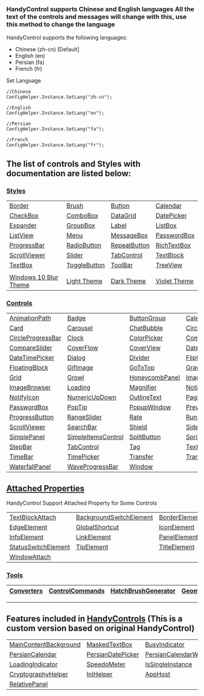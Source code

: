 ### HandyControl supports Chinese and English languages All the text of the controls and messages will change with this, use this method to change the language

HandyControl supports the following languages:

* Chinese (zh-cn) [Default]
* English (en)
* Persian (fa)
* French (fr)

Set Language
```
//Chinese
ConfigHelper.Instance.SetLang("zh-cn");

//English
ConfigHelper.Instance.SetLang("en");

//Persian
ConfigHelper.Instance.SetLang("fa");

//French
ConfigHelper.Instance.SetLang("fr");
```

## The list of controls and Styles with documentation are listed below:

### [Styles](https://github.com/ghost1372/HandyControl/wiki/Styles)
<table>
<tr>
<td><a href="https://github.com/ghost1372/HandyControl/wiki/Border-Style">Border</a></td>
<td><a href="https://github.com/ghost1372/HandyControl/wiki/Brush-Style">Brush</a></td>
<td><a href="https://github.com/ghost1372/HandyControl/wiki/Button-Style">Button</a></td>
<td><a href="https://github.com/ghost1372/HandyControl/wiki/Calendar-Style">Calendar</a></td>
</tr>
<tr>
<td><a href="https://github.com/ghost1372/HandyControl/wiki/CheckBox-Style">CheckBox</a></td>
<td><a href="https://github.com/ghost1372/HandyControl/wiki/ComboBox-Style">ComboBox</a></td>
<td><a href="https://github.com/ghost1372/HandyControl/wiki/DataGrid-Style">DataGrid</a></td>
<td><a href="https://github.com/ghost1372/HandyControl/wiki/DatePicker-Style">DatePicker</a></td>
</tr>
<tr>
<td><a href="https://github.com/ghost1372/HandyControl/wiki/Expander-Style">Expander</a></td>
<td><a href="https://github.com/ghost1372/HandyControl/wiki/GroupBox-Style">GroupBox</a></td>
<td><a href="https://github.com/ghost1372/HandyControl/wiki/Label-Style">Label</a></td>
<td><a href="https://github.com/ghost1372/HandyControl/wiki/ListBox-Style">ListBox</a></td>
</tr>
<tr>
<td><a href="https://github.com/ghost1372/HandyControl/wiki/ListView-Style">ListView</a></td>
<td><a href="https://github.com/ghost1372/HandyControl/wiki/Menu-Style">Menu</a></td>
<td><a href="https://github.com/ghost1372/HandyControl/wiki/MessageBox-Style">MessageBox</a></td>
<td><a href="https://github.com/ghost1372/HandyControl/wiki/PasswordBox-Style">PasswordBox</a></td>
</tr>
<tr>
<td><a href="https://github.com/ghost1372/HandyControl/wiki/ProgressBar-Style">ProgressBar</a></td>
<td><a href="https://github.com/ghost1372/HandyControl/wiki/RadioButton-Style">RadioButton</a></td>
<td><a href="https://github.com/ghost1372/HandyControl/wiki/Button-Style">RepeatButton</a></td>
<td><a href="https://github.com/ghost1372/HandyControl/wiki/RichTextBox-Style">RichTextBox</a></td>
</tr>
<tr>
<td><a href="https://github.com/ghost1372/HandyControl/wiki/ScrollViewer-Style">ScrollViewer</a></td>
<td><a href="https://github.com/ghost1372/HandyControl/wiki/Slider-Style">Slider</a></td>
<td><a href="https://github.com/ghost1372/HandyControl/wiki/TabControl-Style">TabControl</a></td>
<td><a href="https://github.com/ghost1372/HandyControl/wiki/TextBlock-Style">TextBlock</a></td>
</tr>
<tr>
<td><a href="https://github.com/ghost1372/HandyControl/wiki/TextBox-Style">TextBox</a></td>
<td><a href="https://github.com/ghost1372/HandyControl/wiki/ToggleButton-Style">ToggleButton</a></td>
<td><a href="https://github.com/ghost1372/HandyControl/wiki/ToolBar-Style">ToolBar</a></td>
<td><a href="https://github.com/ghost1372/HandyControl/wiki/TreeView-Style">TreeView</a></td>
</tr>
<tr>
<td></td>
<td></td>
<td></td>
<td></td>
</tr>
<tr>

<td><a href="https://github.com/ghost1372/HandyControl/wiki/Themes-Usage-Instructions">Windows 10 Blur Theme</a></td>
<td><a href="https://github.com/ghost1372/HandyControl/wiki/Themes-Usage-Instructions#Light-Mode">Light Theme</a></td>
<td><a href="https://github.com/ghost1372/HandyControl/wiki/Themes-Usage-Instructions#Dark-Mode">Dark Theme</a></td>
<td><a href="https://github.com/ghost1372/HandyControl/wiki/Themes-Usage-Instructions#Violet-Mode">Violet Theme</a></td>
</tr>
</table>

### [Controls](https://github.com/ghost1372/HandyControl/wiki/Controls)
<table>
<tr>
<td><a href="https://github.com/ghost1372/HandyControl/wiki/AnimationPath-Control">AnimationPath</a></td>
<td><a href="https://github.com/ghost1372/HandyControl/wiki/Badge-Control">Badge</a></td>
<td><a href="https://github.com/ghost1372/HandyControl/wiki/ButtonGroup-Control">ButtonGroup</a></td>
<td><a href="https://github.com/ghost1372/HandyControl/wiki/CalendarWithClock-Control">CalendarWithClock</a></td>
</tr>
<tr>
<td><a href="https://github.com/ghost1372/HandyControl/wiki/Card-Control">Card</a></td>
<td><a href="https://github.com/ghost1372/HandyControl/wiki/Carousel-Control">Carousel</a></td>
<td><a href="https://github.com/ghost1372/HandyControl/wiki/ChatBubble-Control">ChatBubble</a></td>
<td><a href="https://github.com/ghost1372/HandyControl/wiki/CirclePanel-Control">CirclePanel</a></td>
</tr>
<tr>
<td><a href="https://github.com/ghost1372/HandyControl/wiki/CircleProgressBar-Control">CircleProgressBar</a></td>
<td><a href="https://github.com/ghost1372/HandyControl/wiki/Clock-Control">Clock</a></td>
<td><a href="https://github.com/ghost1372/HandyControl/wiki/ColorPicker-Control">ColorPicker</a></td>
<td><a href="https://github.com/ghost1372/HandyControl/wiki/ComboBox-Control">ComboBox</a></td>
</tr>
<tr>
<td><a href="https://github.com/ghost1372/HandyControl/wiki/CompareSlider-Control">CompareSlider</a></td>
<td><a href="https://github.com/ghost1372/HandyControl/wiki/CoverFlow-Control">CoverFlow</a></td>
<td><a href="https://github.com/ghost1372/HandyControl/wiki/CoverView-Control">CoverView</a></td>
<td><a href="https://github.com/ghost1372/HandyControl/wiki/DatePicker-Control">DatePicker</a></td>
</tr>
<tr>
<td><a href="https://github.com/ghost1372/HandyControl/wiki/DateTimePicker-Control">DateTimePicker</a></td>
<td><a href="https://github.com/ghost1372/HandyControl/wiki/Dialog-Control">Dialog</a></td>
<td><a href="https://github.com/ghost1372/HandyControl/wiki/Divider-Control">Divider</a></td>

<td><a href="https://github.com/ghost1372/HandyControl/wiki/FlipClock-Control">FlipClock</a></td>
</tr>
<tr>
<td><a href="https://github.com/ghost1372/HandyControl/wiki/FloatingBlock-Control">FloatingBlock</a></td>

<td><a href="https://github.com/ghost1372/HandyControl/wiki/GifImage-Control">GifImage</a></td>
<td><a href="https://github.com/ghost1372/HandyControl/wiki/GoToTop-Control">GoToTop</a></td>
<td><a href="https://github.com/ghost1372/HandyControl/wiki/Gravatar-Control">Gravatar</a></td>

</tr>
<tr>
<td><a href="https://github.com/ghost1372/HandyControl/wiki/Grid-Control">Grid</a></td>

<td><a href="https://github.com/ghost1372/HandyControl/wiki/Growl-Control">Growl</a></td>
<td><a href="https://github.com/ghost1372/HandyControl/wiki/HoneycombPanel-Control">HoneycombPanel</a></td>
<td><a href="https://github.com/ghost1372/HandyControl/wiki/ImageBlock-Control">ImageBlock</a></td>

</tr>
<tr>
<td><a href="https://github.com/ghost1372/HandyControl/wiki/ImageBrowser-Control">ImageBrowser</a></td>

<td><a href="https://github.com/ghost1372/HandyControl/wiki/Loading-Control">Loading</a></td>
<td><a href="https://github.com/ghost1372/HandyControl/wiki/Magnifier-Control">Magnifier</a></td>
<td><a href="https://github.com/ghost1372/HandyControl/wiki/Notification-Control">Notification</a></td>

</tr>
<tr>
<td><a href="https://github.com/ghost1372/HandyControl/wiki/NotifyIcon-Control">NotifyIcon</a></td>

<td><a href="https://github.com/ghost1372/HandyControl/wiki/NumericUpDown-Control">NumericUpDown</a></td>
<td><a href="https://github.com/ghost1372/HandyControl/wiki/OutlineText-Control">OutlineText</a></td>
<td><a href="https://github.com/ghost1372/HandyControl/wiki/Pagination-Control">Pagination</a></td>

</tr>
<tr>
<td><a href="https://github.com/ghost1372/HandyControl/wiki/PasswordBox-Control">PasswordBox</a></td>
<td><a href="https://github.com/ghost1372/HandyControl/wiki/PopTip-Control">PopTip</a></td>

<td><a href="https://github.com/ghost1372/HandyControl/wiki/PopupWindow-Control">PopupWindow</a></td>
<td><a href="https://github.com/ghost1372/HandyControl/wiki/PreviewSlider-Control">PreviewSlider</a></td>

</tr>
<tr>
<td><a href="https://github.com/ghost1372/HandyControl/wiki/ProgressButton-Control">ProgressButton</a></td>
<td><a href="https://github.com/ghost1372/HandyControl/wiki/RangeSlider-Control">RangeSlider</a></td>
<td><a href="https://github.com/ghost1372/HandyControl/wiki/Rate-Control">Rate</a></td>
<td><a href="https://github.com/ghost1372/HandyControl/wiki/RunningBlock-Control">RunningBlock</a></td>
</tr>
<tr>
<td><a href="https://github.com/ghost1372/HandyControl/wiki/ScrollViewer-Control">ScrollViewer</a></td>
<td><a href="https://github.com/ghost1372/HandyControl/wiki/SearchBar-Control">SearchBar</a></td>
<td><a href="https://github.com/ghost1372/HandyControl/wiki/Shield-Control">Shield</a></td>
<td><a href="https://github.com/ghost1372/HandyControl/wiki/SideMenu-Control">SideMenu</a></td>
</tr>
<tr>
<td><a href="https://github.com/ghost1372/HandyControl/wiki/SimplePanel-Control">SimplePanel</a></td>
<td><a href="https://github.com/ghost1372/HandyControl/wiki/SimpleItemsControl-Control">SimpleItemsControl</a></td>
<td><a href="https://github.com/ghost1372/HandyControl/wiki/SplitButton-Control">SplitButton</a></td>
<td><a href="https://github.com/ghost1372/HandyControl/wiki/Sprite-Control">Sprite</a></td>
</tr>
<tr>
<td><a href="https://github.com/ghost1372/HandyControl/wiki/StepBar-Control">StepBar</a></td>
<td><a href="https://github.com/ghost1372/HandyControl/wiki/TabControl-Control">TabControl</a></td>
<td><a href="https://github.com/ghost1372/HandyControl/wiki/Tag-Control">Tag</a></td>
<td><a href="https://github.com/ghost1372/HandyControl/wiki/TextBox-Control">TextBox</a></td>
</tr>
<tr>
<td><a href="https://github.com/ghost1372/HandyControl/wiki/TimeBar-Control">TimeBar</a></td>
<td><a href="https://github.com/ghost1372/HandyControl/wiki/TimePicker-Control">TimePicker</a></td>
<td><a href="https://github.com/ghost1372/HandyControl/wiki/Transfer-Control">Transfer</a></td>
<td><a href="https://github.com/ghost1372/HandyControl/wiki/TransitioningContentControl-Control">TransitioningContentControl</a></td>
</tr>
<tr>
<td><a href="https://github.com/ghost1372/HandyControl/wiki/WaterfallPanel-Control">WaterfallPanel</td>
<td><a href="https://github.com/ghost1372/HandyControl/wiki/WaveProgressBar-Control">WaveProgressBar</a></td>
<td><a href="https://github.com/ghost1372/HandyControl/wiki/Window-Control">Window</a></td>
</tr>
</table>

## [Attached Properties](https://github.com/ghost1372/HandyControl/wiki/Attached-Properties)
HandyControl Support Attached Property for Some Controls
<table>
<tr>
<td><a href="https://github.com/ghost1372/HandyControl/wiki/TextBlockAttach-Attach">TextBlockAttach</a></td>
<td><a href="https://github.com/ghost1372/HandyControl/wiki/BackgroundSwitchElement-Attach">BackgroundSwitchElement</a></td>
<td><a href="https://github.com/ghost1372/HandyControl/wiki/BorderElement-Attach">BorderElement</a></td>
<td><a href="https://github.com/ghost1372/HandyControl/wiki/DataGridAttach-Attach">DataGridAttach</a></td>
</tr>
<tr>
<td><a href="https://github.com/ghost1372/HandyControl/wiki/EdgeElement-Attach">EdgeElement</a></td>

<td><a href="https://github.com/ghost1372/HandyControl/wiki/GlobalShortcut-Attach">GlobalShortcut</a></td>
<td><a href="https://github.com/ghost1372/HandyControl/wiki/IconElement-Attach">IconElement</a></td>
<td><a href="https://github.com/ghost1372/HandyControl/wiki/IconSwitchElement-Attach">IconSwitchElement</a></td>
</tr>
<tr>
<td><a href="https://github.com/ghost1372/HandyControl/wiki/InfoElement-Attach">InfoElement</a></td>

<td><a href="https://github.com/ghost1372/HandyControl/wiki/LinkElement-Attach">LinkElement</a></td>
<td><a href="https://github.com/ghost1372/HandyControl/wiki/PanelElement-Attach">PanelElement</a></td>
<td><a href="https://github.com/ghost1372/HandyControl/wiki/PasswordBoxMonitor-Attach">PasswordBoxMonitor</a></td>
</tr>
<tr>
<td><a href="https://github.com/ghost1372/HandyControl/wiki/StatusSwitchElement-Attach">StatusSwitchElement</a></td>

<td><a href="https://github.com/ghost1372/HandyControl/wiki/TipElement-Attach">TipElement</a></td>
<td><a href="https://github.com/ghost1372/HandyControl/wiki/TitleElement-Attach">TitleElement</a></td>
<td><a href="https://github.com/ghost1372/HandyControl/wiki/VisualElement-Attach">VisualElement</a></td>
</tr>
<tr>
<td><a href="https://github.com/ghost1372/HandyControl/wiki/WindowAttach-Attach">WindowAttach</a></td>
</tr>
</table>

### [Tools](https://github.com/ghost1372/HandyControl/wiki/Tools)
| [Converters](https://github.com/ghost1372/HandyControl/wiki/Converters) | [ControlCommands](https://github.com/ghost1372/HandyControl/wiki/ControlCommands) | [HatchBrushGenerator](https://github.com/ghost1372/HandyControl/wiki/HatchBrushGenerator) | [GeometryAnimation](https://github.com/ghost1372/HandyControl/wiki/GeometryAnimation) |
| ---------- | -------------- | ---------- | --------- |



***


## Features included in [HandyControls](https://github.com/ghost1372/HandyControls) (**This is a custom version based on original HandyControl**)
<table>
<tr>
<td><a href="https://github.com/ghost1372/HandyControl/wiki/MainContentBackground-Custom">MainContentBackground</a></td>
<td><a href="https://github.com/ghost1372/HandyControl/wiki/MaskedTextBox-Custom">MaskedTextBox</a></td>
<td><a href="https://github.com/ghost1372/HandyControl/wiki/BusyIndicator-Custom">BusyIndicator</a></td>
<td><a href="https://github.com/ghost1372/HandyControl/wiki/NeonLabel-Custom">NeonLabel</a></td>

</tr>
<tr>
<td><a href="https://github.com/ghost1372/HandyControl/wiki/PersianCalendar-Custom">PersianCalendar</a></td>
<td><a href="https://github.com/ghost1372/HandyControl/wiki/PersianDatePicker-Custom">PersianDatePicker</a></td>
<td><a href="https://github.com/ghost1372/HandyControl/wiki/PersianCalendarWithClock-Custom">PersianCalendarWithClock</a>
<td><a href="https://github.com/ghost1372/HandyControl/wiki/Input-Custom">Input</a></td>

</td>

</tr>
<tr>
<td><a href="https://github.com/ghost1372/HandyControl/wiki/LoadingIndicator-Custom">LoadingIndicator</a></td>

<td><a href="https://github.com/ghost1372/HandyControl/wiki/SpeedoMeter-Custom">SpeedoMeter</a></td>
<td><a href="https://github.com/ghost1372/HandyControl/wiki/IsSingleInstance-Custom">IsSingleInstance</a></td>
<td><a href="https://github.com/ghost1372/HandyControl/wiki/RegistryHelper-Custom">RegistryHelper</a></td>
</tr>
<tr>
<td><a href="https://github.com/ghost1372/HandyControl/wiki/CryptographyHelper-Custom">CryptographyHelper</a></td>
<td><a href="https://github.com/ghost1372/HandyControl/wiki/InIHelper-Custom">InIHelper</a></td>
<td><a href="https://github.com/ghost1372/HandyControl/wiki/AppHost-Custom">AppHost</a></td>
<td><a href="https://github.com/ghost1372/HandyControl/wiki/UpdateHelper-Custom">UpdateHelper</a></td>
</tr>
<tr>
<td><a href="https://github.com/ghost1372/HandyControl/wiki/RelativePanel-Custom">RelativePanel</a></td>
</tr>
<tr>
</tr>
</table>